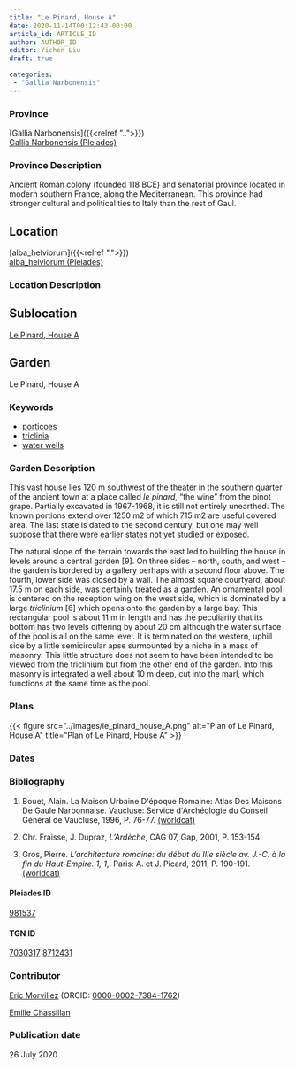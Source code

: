 ```yaml
---
title: "Le Pinard, House A"
date: 2020-11-14T00:12:43-00:00
article_id: ARTICLE_ID
author: AUTHOR_ID
editor: Yichen Liu
draft: true

categories:
 - "Gallia Narbonensis"
---
```


### Province

[Gallia Narbonensis]({{<relref "..">}}) \
[Gallia Narbonensis (Pleiades)](https://pleiades.stoa.org/places/981537)

### Province Description

Ancient Roman colony (founded 118 BCE) and senatorial province located in modern southern France, along the Mediterranean. This province had stronger cultural and political ties to Italy than the rest of Gaul.

## Location

[alba_helviorum]({{<relref ".">}}) \
[alba_helviorum (Pleiades)](https://pleiades.stoa.org/places/167629)

### Location Description

<!--### Location Description-->

<!-- LEAVE THIS BLANK FOR NOW -->

## Sublocation

[Le Pinard, House A](#)

<!--### Sublocation Description-->

<!-- DESCRIPTION -->

## Garden

Le Pinard, House A



### Keywords
- [porticoes](http://vocab.getty.edu/page/aat/300004145)
- [triclinia](http://vocab.getty.edu/page/aat/300004359)
- [water wells](http://vocab.getty.edu/page/aat/300152327)



### Garden Description


This vast house lies 120 m southwest of the theater in the southern quarter of the ancient town at a place called *le pinard*, “the wine” from the pinot grape.  Partially excavated in 1967-1968, it is still not entirely unearthed.  The known portions extend over 1250 m2 of which 715 m2 are useful covered area.  The last state is dated to the second century, but one may well suppose that there were earlier states not yet studied or exposed.

The natural slope of the terrain towards the east led to building the house in levels around a central garden [9].  On three sides – north, south, and west – the garden is bordered by a gallery perhaps with a second floor above. The fourth, lower side was closed by a wall.  The almost square courtyard, about 17.5 m on each side, was certainly treated as a garden.  An ornamental pool is centered on the reception wing on the west side, which is dominated by a large *triclinium* [6] which opens onto the garden by a large bay.  This rectangular pool is about 11 m in length and has the peculiarity that its bottom has two levels differing by about 20 cm although the water surface of the pool is all on the same level.  It is terminated on the western, uphill side by a little semicircular apse surmounted by a niche in a mass of masonry.  This little structure does not seem to have been intended to be viewed from the triclinium but from the other end of the garden.  Into this masonry is integrated a well about 10 m deep, cut into the marl, which functions at the same time as the pool.





### Plans


{{< figure src="../images/le_pinard_house_A.png" alt="Plan of Le Pinard, House A" title="Plan of Le Pinard, House A" >}}



### Dates




### Bibliography

1. Bouet, Alain. La Maison Urbaine D'époque Romaine: Atlas Des Maisons De Gaule Narbonnaise. Vaucluse: Service d'Archéologie du Conseil Général de Vaucluse, 1996, P. 76-77. [(worldcat)](http://www.worldcat.org/oclc/919659882)

2. Chr. Fraisse, J. Dupraz, *L’Ardèche*, CAG 07, Gap, 2001, P. 153-154

3. Gros, Pierre. *L’architecture romaine: du début du IIIe siècle av. J.-C. à la fin du Haut-Empire. 1, 1*,. Paris: A. et J. Picard, 2011, P. 190-191.[(worldcat)](http://www.worldcat.org/oclc/762763355)



#### Pleiades ID

[981537](https://pleiades.stoa.org/places/981537)

#### TGN ID

[7030317](http://vocab.getty.edu/page/tgn/7030317)
[8712431](http://vocab.getty.edu/page/tgn/8712431)

### Contributor

[Eric Morvillez](link) (ORCID: [0000-0002-7384-1762](https://orcid.org/0000-0002-7384-1762))

[Emilie Chassillan](link)
### Publication date

26 July 2020

<!--### Related articles-->

<!-- Links to other related articles. Leave blank for now -->